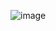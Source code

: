 ![image](http://www.plantuml.com/plantuml/proxy?cache=no&src=https://raw.https://github.com/oleksandrblazhko/ai-213-fokin/blob/bd6cf87f01002415adbdf39b1b7037734f9789f7/2-SoftwareDesign/2.7-PlantUML/UML-Activity.puml)
